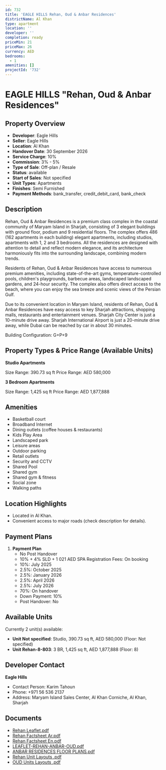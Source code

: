 ```yaml
---
id: 732
title: 'EAGLE HILLS Rehan, Oud & Anbar Residences'
districtName: Al Khan
type: apartment
location: ''
developer: ''
completion: ready
priceMin: 21
priceMax: 26
currency: AED
bedrooms:
  - 1
amenities: []
projectId: '732'
---
```


# EAGLE HILLS "Rehan, Oud & Anbar Residences"

## Property Overview
- **Developer**: Eagle Hills
- **Seller**: Eagle Hills
- **Location**: Al Khan
- **Handover Date**: 30 September 2026
- **Service Charge**: 10%
- **Commission**: 3% - 5%
- **Type of Sale**: Off-plan / Resale
- **Status**: available
- **Start of Sales**: Not specified
- **Unit Types**: Apartments
- **Finishes**: Semi Furnished
- **Payment Methods**: bank_transfer, credit_debit_card, bank_check

## Description
Rehan, Oud & Anbar Residences is a premium class complex in the coastal community of Maryam Island in Sharjah, consisting of 3 elegant buildings with ground floor, podium and 9 residential floors. The complex offers 486 (162 apartments in each building) elegant apartments, including studios, apartments with 1, 2 and 3 bedrooms. All the residences are designed with attention to detail and reflect modern elegance, and its architecture harmoniously fits into the surrounding landscape, combining modern trends.

Residents of Rehan, Oud & Anbar Residences have access to numerous premium amenities, including state-of-the-art gyms, temperature-controlled pools, children's playgrounds, barbecue areas, landscaped landscaped gardens, and 24-hour security. The complex also offers direct access to the beach, where you can enjoy the sea breeze and scenic views of the Persian Gulf.

Due to its convenient location in Maryam Island, residents of Rehan, Oud & Anbar Residences have easy access to key Sharjah attractions, shopping malls, restaurants and entertainment venues. Sharjah City Center is just a 10-minute drive away. Sharjah International Airport is just a 20-minute drive away, while Dubai can be reached by car in about 30 minutes.

Building Configuration: G+P+9

## Property Types & Price Range (Available Units)
**Studio Apartments**

Size Range: 390.73 sq ft
Price Range: AED 580,000

**3 Bedroom Apartments**

Size Range: 1,425 sq ft
Price Range: AED 1,877,888

## Amenities
- Basketball court
- Broadband Internet
- Dining outlets  (coffee houses & restaurants)
- Kids Play Area
- Landscaped park
- Leisure areas
- Outdoor parking
- Retail outlets
- Security and CCTV
- Shared Pool
- Shared gym
- Shared gym & fitness
- Social zone
- Walking paths

## Location Highlights
- Located in Al Khan.
- Convenient access to major roads (check description for details).

## Payment Plans
1. **Payment Plan**
   - No Post Handover
   - 10% + 4% SLD + 1 021 AED SPA Registration Fees: On booking
   - 10%: July 2025
   - 2.5%: October 2025
   - 2.5%: January 2026
   - 2.5%: April 2026
   - 2.5%: July 2026
   - 70%: On handover
   - Down Payment: 10%
   - Post Handover: No

## Available Units
Currently 2 unit(s) available:
- **Unit Not specified**: Studio, 390.73 sq ft, AED 580,000 (Floor: Not specified)
- **Unit Rehan-8-803**: 3 BR, 1,425 sq ft, AED 1,877,888 (Floor: 8)

## Developer Contact
**Eagle Hills**
- Contact Person: Karim Tahoun
- Phone: +971 56 536 2137
- Address: Maryam Island Sales Center, Al Khan Corniche, Al Khan, Sharjah

## Documents
- [Rehan Leaflet.pdf](https://cdn.geniemap.net/2024/01/17/iRxNtk4s8VJ4EkO34rW0azYUgcV49mRFOydSirTW.pdf)
- [Rehan Factsheet Ar.pdf](https://cdn.geniemap.net/2024/01/17/Ma5ChRj47r3NuaPjQ8b7JmDTBFYOB1C2Y2NBwtbJ.pdf)
- [Rehan Factsheet En.pdf](https://cdn.geniemap.net/2024/01/17/7VoztsOqaJW0xcv3wf4otenhsRc6yYGOCg3ictmk.pdf)
- [LEAFLET-REHAN-ANBAR-OUD.pdf](https://cdn.geniemap.net/2025/03/11/9hUjI3QeKylwu4lmWwtVdA8BrFl4vsB7kQO615Jc.pdf)
- [ANBAR RESIDENCES FLOOR PLANS.pdf](https://cdn.geniemap.net/2025/03/11/McDNA30ZRnglr7Li9VhAajp7IKMNoIEiY21rxoe0.pdf)
- [Rehan Unit Layouts .pdf](https://cdn.geniemap.net/2024/01/17/moyu7ieSMoczW45cnrTeJgiyFwbfQ4EcTaTWW8Fl.pdf)
- [OUD Units Layouts .pdf](https://cdn.geniemap.net/2025/03/11/UOrepynERWRxAm1eaO7mZQUW0GbAT3rksUEbwBUr.pdf)
